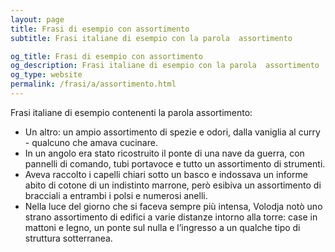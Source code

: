 ```yaml
---
layout: page
title: Frasi di esempio con assortimento 
subtitle: Frasi italiane di esempio con la parola  assortimento

og_title: Frasi di esempio con assortimento 
og_description: Frasi italiane di esempio con la parola  assortimento
og_type: website
permalink: /frasi/a/assortimento.html
---
```


Frasi italiane di esempio contenenti la parola assortimento:


- Un altro: un ampio assortimento di spezie e odori, dalla vaniglia al curry - qualcuno che amava cucinare.
- In un angolo era stato ricostruito il ponte di una nave da guerra, con pannelli di comando, tubi portavoce e tutto un assortimento di strumenti.
- Aveva raccolto i capelli chiari sotto un basco e indossava un informe abito di cotone di un indistinto marrone, però esibiva un assortimento di bracciali a entrambi i polsi e numerosi anelli.
- Nella luce del giorno che si faceva sempre più intensa, Volodja notò uno strano assortimento di edifici a varie distanze intorno alla torre: case in mattoni e legno, un ponte sul nulla e l’ingresso a un qualche tipo di struttura sotterranea.
